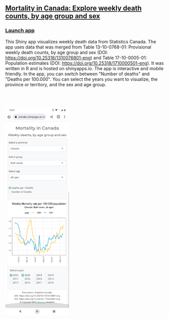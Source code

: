 
## <a href="https://jlomako.shinyapps.io/mortality-canada/">Mortality in Canada: Explore weekly death counts, by age group and sex</a>
### <a href="https://jlomako.shinyapps.io/mortality-canada/">Launch app</a>

This Shiny app visualizes weekly death data from Statistics Canada. 
The app uses data that was merged from Table 13-10-0768-01: 
Provisional weekly death counts, by age group and sex
(DOI: https://doi.org/10.25318/1310076801-eng) and
Table 17-10-0005-01: Population estimates 
(DOI: https://doi.org/10.25318/1710000501-eng).
It was written in R and is hosted on shinyapps.io.
The app is interactive and mobile friendly.
In the app, you can switch between "Number of deaths" and 
"Deaths per 100.000". You can select the years you want to visualize, 
the province or territory, and the sex and age group. 

<br><br><br>
<img src="screenshots/Screenshot_20220921-150059.png" alt="screenshot" width=40%>
